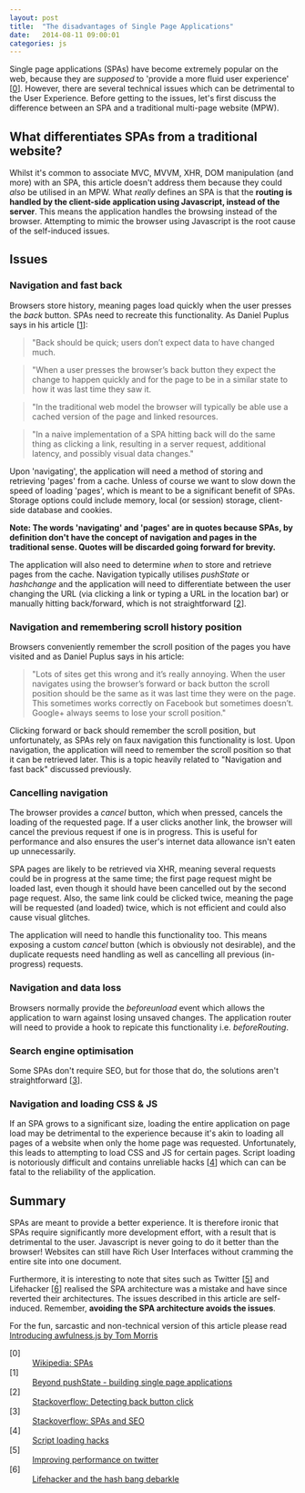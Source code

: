 ```yaml
---
layout: post
title:  "The disadvantages of Single Page Applications"
date:   2014-08-11 09:00:01
categories: js
---
```


Single page applications (SPAs) have become extremely popular on the web, because they are *supposed* to 'provide a more fluid user experience' [[0](#ref0)]. However, there are several technical issues which can be detrimental to the User Experience. Before getting to the issues, let's first discuss the difference between an SPA and a traditional multi-page website (MPW).

## What differentiates SPAs from a traditional website?

Whilst it's common to associate MVC, MVVM, XHR, DOM manipulation (and more) with an SPA, this article doesn't address them because they could *also* be utilised in an MPW. What *really* defines an SPA is that the **routing is handled by the client-side application using Javascript, instead of the server**. This means the application handles the browsing instead of the browser. Attempting to mimic the browser using Javascript is the root cause of the self-induced issues.

## Issues

### Navigation and fast back

Browsers store history, meaning pages load quickly when the user presses the *back* button. SPAs need to recreate this functionality. As Daniel Puplus says in his article [[1](#ref1)]:

> "Back should be quick; users don’t expect data to have changed much.

> "When a user presses the browser’s back button they expect the change to happen quickly and for the page to be in a similar state to how it was last time they saw it.

> "In the traditional web model the browser will typically be able use a cached version of the page and linked resources.

> "In a naive implementation of a SPA hitting back will do the same thing as clicking a link, resulting in a server request, additional latency, and possibly visual data changes."

Upon 'navigating', the application will need a method of storing and retrieving 'pages' from a cache. Unless of course we want to slow down the speed of loading 'pages', which is meant to be a significant benefit of SPAs. Storage options could include memory, local (or session) storage, client-side database and cookies.

**Note: The words 'navigating' and 'pages' are in quotes because SPAs, by definition don't have the concept of navigation and pages in the traditional sense. Quotes will be discarded going forward for brevity.**

The application will also need to determine *when* to store and retrieve pages from the cache. Navigation typically utilises *pushState* or *hashchange* and the application will need to differentiate between the user changing the URL (via clicking a link or typing a URL in the location bar) or manually hitting back/forward, which is not straightforward [[2](#ref2)].

### Navigation and remembering scroll history position

Browsers conveniently remember the scroll position of the pages you have visited and as Daniel Puplus says in his article:

> "Lots of sites get this wrong and it’s really annoying. When the user navigates using the browser’s forward or back button the scroll position should be the same as it was last time they were on the page. This sometimes works correctly on Facebook but sometimes doesn’t. Google+ always seems to lose your scroll position."

Clicking forward or back should remember the scroll position, but unfortunately, as SPAs rely on faux navigation this functionality is lost. Upon navigation, the application will need to remember the scroll position so that it can be retrieved later. This is a topic heavily related to "Navigation and fast back" discussed previously.

### Cancelling navigation

The browser provides a *cancel* button, which when pressed, cancels the loading of the requested page. If a user clicks another link, the browser will cancel the previous request if one is in progress. This is useful for performance and also ensures the user's internet data allowance isn't eaten up unnecessarily.

SPA pages are likely to be retrieved via XHR, meaning several requests could be in progress at the same time; the first page request might be loaded last, even though it should have been cancelled out by the second page request. Also, the same link could be clicked twice, meaning the page will be requested (and loaded) twice, which is not efficient and could also cause visual glitches.

The application will need to handle this functionality too. This means exposing a custom *cancel* button (which is obviously not desirable), and the duplicate requests need handling as well as cancelling all previous (in-progress) requests.

### Navigation and data loss

Browsers normally provide the *beforeunload* event which allows the application to warn against losing unsaved changes. The application router will need to provide a hook to repicate this functionality i.e. *beforeRouting*.

### Search engine optimisation

Some SPAs don't require SEO, but for those that do, the solutions aren't straightforward [[3](#ref3)].

### Navigation and loading CSS &amp; JS

If an SPA grows to a significant size, loading the entire application on page load may be detrimental to the experience because it's akin to loading all pages of a website when only the home page was requested. Unfortunately, this leads to attempting to load CSS and JS for certain pages. Script loading is notoriously difficult and contains unreliable hacks [[4](#ref4)] which can can be fatal to the reliability of the application.

## Summary

SPAs are meant to provide a better experience. It is therefore ironic that SPAs require significantly more development effort, with a result that is detrimental to the user. Javascript is never going to do it better than the browser! Websites can still have Rich User Interfaces without cramming the entire site into one document.

Furthermore, it is interesting to note that sites such as Twitter [[5](#ref5)] and Lifehacker [[6](#ref6)] realised the SPA architecture was a mistake and have since reverted their architectures. The issues described in this article are self-induced. Remember, **avoiding the SPA architecture avoids the issues**.

<p class="callout">For the fun, sarcastic and non-technical version of this article please read <a href="https://tommorris.org/posts/2547">Introducing awfulness.js by Tom Morris</a></p>

<dl>
	<dt class="citation" id="ref0">[0]</dt>
	<dd><a href="http://en.wikipedia.org/wiki/Single-page_application">Wikipedia: SPAs</a></dd>
	<dt class="citation" class="citation" id="ref1"><a name="ref1"></a>[1]</dt>
    <dd><a href="https://medium.com/joys-of-javascript/4353246f4480">Beyond pushState - building single page applications</a></dd>
	<dt class="citation" class="citation" id="ref2"><a name="ref2"></a>[2]</dt>
	<dd><a href="http://stackoverflow.com/questions/2008806/how-to-detect-if-the-user-clicked-the-back-button">Stackoverflow: Detecting back button click</a></dd>
	<dt class="citation" class="citation" id="ref3"><a name="ref3"></a>[3]</dt>
	<dd><a href="http://stackoverflow.com/questions/7549306/single-page-js-websites-and-seo">Stackoverflow: SPAs and SEO</a></dd>
	<dt class="citation" class="citation" id="ref4"><a name="ref4"></a>[4]</dt>
	<dd><a href="http://blog.getify.com/labjs-script-loading-the-way-it-should-be/">Script loading hacks</a></dd>
    <dt class="citation" class="citation" id="ref5"><a name="ref5"></a>[5]</dt>
    <dd><a href="https://blog.twitter.com/2012/improving-performance-on-twittercom">Improving performance on twitter</a></dd>
    <dt class="citation" class="citation" id="ref6"><a name="ref6"></a>[6]</dt>
    <dd><a href="http://isolani.co.uk/blog/javascript/BreakingTheWebWithHashBangs">Lifehacker and the hash bang debarkle</a></dd>
</dl>